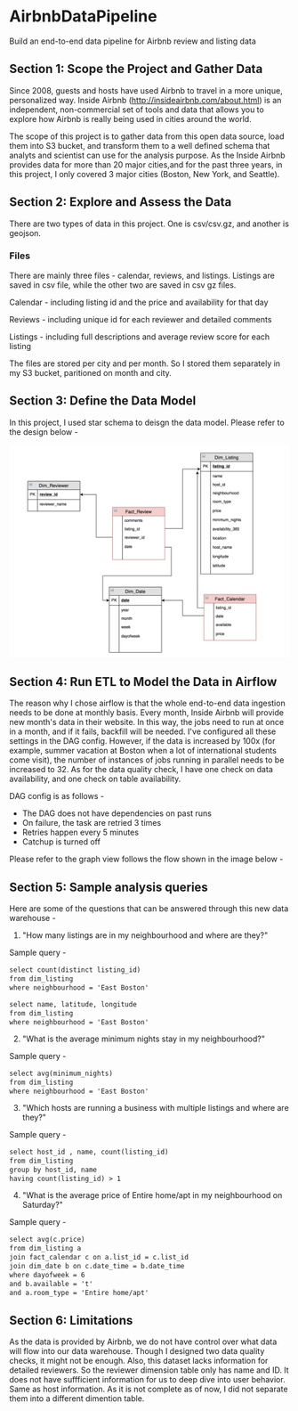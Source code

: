 # AirbnbDataPipeline
Build an end-to-end data pipeline for Airbnb review and listing data 

## Section 1: Scope the Project and Gather Data
Since 2008, guests and hosts have used Airbnb to travel in a more unique, personalized way. Inside Airbnb (http://insideairbnb.com/about.html) is an independent, non-commercial set of tools and data that allows you to explore how Airbnb is really being used in cities around the world.

The scope of this project is to gather data from this open data source, load them into S3 bucket, and transform them to a well defined schema that analyts and scientist can use for the analysis purpose. As the Inside Airbnb provides data for more than 20 major cities,and for the past three years, in this project, I only covered 3 major cities (Boston, New York, and Seattle). 

## Section 2: Explore and Assess the Data
There are two types of data in this project. One is csv/csv.gz, and another is geojson. 

### Files 
There are mainly three files - calendar, reviews, and listings. Listings are saved in csv file, while the other two are saved in csv gz files. 

Calendar - including listing id and the price and availability for that day

Reviews - including unique id for each reviewer and detailed comments

Listings - including full descriptions and average review score for each listing 

The files are stored per city and per month. So I stored them separately in my S3 bucket, paritioned on month and city. 

## Section 3: Define the Data Model
In this project, I used star schema to deisgn the data model. Please refer to the design below - 

![Data Model](/data%20diagram.png)

## Section 4: Run ETL to Model the Data in Airflow 
The reason why I chose airflow is that the whole end-to-end data ingestion needs to be done at monthly basis. Every month, Inside Airbnb will provide new month's data in their website. In this way, the jobs need to run at once in a month, and if it fails, backfill will be needed. I've configured all these settings in the DAG config. However, if the data is increased by 100x (for example, summer vacation at Boston when a lot of international students come visit), the number of instances of jobs running in parallel needs to be increased to 32. As for the data quality check, I have one check on data availability, and one check on table availability. 

DAG config is as follows - 
* The DAG does not have dependencies on past runs
* On failure, the task are retried 3 times
* Retries happen every 5 minutes
* Catchup is turned off

Please refer to the graph view follows the flow shown in the image below - 

## Section 5: Sample analysis queries 

Here are some of the questions that can be answered through this new data warehouse - 

1. "How many listings are in my neighbourhood and where are they?"

Sample query - 
```
select count(distinct listing_id) 
from dim_listing 
where neighbourhood = 'East Boston'
```
```
select name, latitude, longitude
from dim_listing 
where neighbourhood = 'East Boston'
```
2. "What is the average minimum nights stay in my neighbourhood?"

Sample query - 
```
select avg(minimum_nights) 
from dim_listing 
where neighbourhood = 'East Boston'
```
3. "Which hosts are running a business with multiple listings and where are they?"

Sample query - 
```
select host_id , name, count(listing_id)
from dim_listing 
group by host_id, name 
having count(listing_id) > 1 
```
4. "What is the average price of Entire home/apt in my neighbourhood on Saturday?"

Sample query - 
```
select avg(c.price) 
from dim_listing a 
join fact_calendar c on a.list_id = c.list_id
join dim_date b on c.date_time = b.date_time 
where dayofweek = 6 
and b.available = 't'
and a.room_type = 'Entire home/apt'
```

## Section 6: Limitations 
As the data is provided by Airbnb, we do not have control over what data will flow into our data warehouse. Though I designed two data quality checks, it might not be enough. Also, this dataset lacks information for detailed reviewers. So the reviewer dimension table only has name and ID. It does not have suffficient information for us to deep dive into user behavior. Same as host information. As it is not complete as of now, I did not separate them into a different dimention table. 
